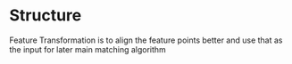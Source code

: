# Structure
Feature Transformation is to align the feature points better and use that as the input for later main matching algorithm 
